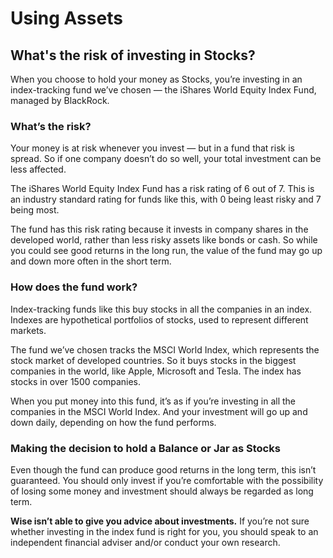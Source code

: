 # Using Assets  
## What's the risk of investing in Stocks?  
When you choose to hold your money as Stocks, you’re investing in an index-tracking fund we’ve chosen — the iShares World Equity Index Fund, managed by BlackRock.

### What’s the risk?

Your money is at risk whenever you invest — but in a fund that risk is spread. So if one company doesn’t do so well, your total investment can be less affected.

The iShares World Equity Index Fund has a risk rating of 6 out of 7. This is an industry standard rating for funds like this, with 0 being least risky and 7 being most.

The fund has this risk rating because it invests in company shares in the developed world, rather than less risky assets like bonds or cash. So while you could see good returns in the long run, the value of the fund may go up and down more often in the short term.

### How does the fund work?

Index-tracking funds like this buy stocks in all the companies in an index. Indexes are hypothetical portfolios of stocks, used to represent different markets.

The fund we’ve chosen tracks the MSCI World Index, which represents the stock market of developed countries. So it buys stocks in the biggest companies in the world, like Apple, Microsoft and Tesla. The index has stocks in over 1500 companies.

When you put money into this fund, it’s as if you’re investing in all the companies in the MSCI World Index. And your investment will go up and down daily, depending on how the fund performs.

### Making the decision to hold a Balance or Jar as Stocks

Even though the fund can produce good returns in the long term, this isn’t guaranteed. You should only invest if you’re comfortable with the possibility of losing some money and investment should always be regarded as long term.

 **Wise isn’t able to give you advice about investments.** If you’re not sure whether investing in the index fund is right for you, you should speak to an independent financial adviser and/or conduct your own research.